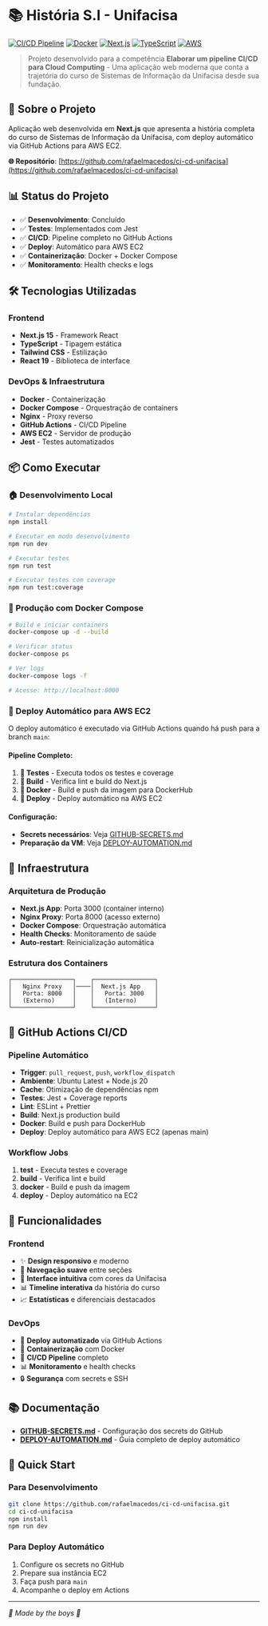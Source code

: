 # 📚 História S.I - Unifacisa

[![CI/CD Pipeline](https://github.com/rafaelmacedos/ci-cd-unifacisa/actions/workflows/ci.yml/badge.svg)](https://github.com/rafaelmacedos/ci-cd-unifacisa/actions/workflows/ci.yml)
[![Docker](https://img.shields.io/badge/Docker-Containerized-blue)](https://www.docker.com/)
[![Next.js](https://img.shields.io/badge/Next.js-15-black)](https://nextjs.org/)
[![TypeScript](https://img.shields.io/badge/TypeScript-5-blue)](https://www.typescriptlang.org/)
[![AWS](https://img.shields.io/badge/AWS-EC2-orange)](https://aws.amazon.com/)

> Projeto desenvolvido para a competência **Elaborar um pipeline CI/CD para Cloud Computing** - Uma aplicação web moderna que conta a trajetória do curso de Sistemas de Informação da Unifacisa desde sua fundação.

## 🚀 Sobre o Projeto

Aplicação web desenvolvida em **Next.js** que apresenta a história completa do curso de Sistemas de Informação da Unifacisa, com deploy automático via GitHub Actions para AWS EC2.

**🌐 Repositório**: [https://github.com/rafaelmacedos/ci-cd-unifacisa](https://github.com/rafaelmacedos/ci-cd-unifacisa)

## 📊 Status do Projeto

- ✅ **Desenvolvimento**: Concluído
- ✅ **Testes**: Implementados com Jest
- ✅ **CI/CD**: Pipeline completo no GitHub Actions
- ✅ **Deploy**: Automático para AWS EC2
- ✅ **Containerização**: Docker + Docker Compose
- ✅ **Monitoramento**: Health checks e logs

## 🛠️ Tecnologias Utilizadas

### Frontend
- **Next.js 15** - Framework React
- **TypeScript** - Tipagem estática
- **Tailwind CSS** - Estilização
- **React 19** - Biblioteca de interface

### DevOps & Infraestrutura
- **Docker** - Containerização
- **Docker Compose** - Orquestração de containers
- **Nginx** - Proxy reverso
- **GitHub Actions** - CI/CD Pipeline
- **AWS EC2** - Servidor de produção
- **Jest** - Testes automatizados

## 📦 Como Executar

### 🏠 Desenvolvimento Local
```bash
# Instalar dependências
npm install

# Executar em modo desenvolvimento
npm run dev

# Executar testes
npm run test

# Executar testes com coverage
npm run test:coverage
```

### 🐳 Produção com Docker Compose
```bash
# Build e iniciar containers
docker-compose up -d --build

# Verificar status
docker-compose ps

# Ver logs
docker-compose logs -f

# Acesse: http://localhost:8000
```

### 🚀 Deploy Automático para AWS EC2
O deploy automático é executado via GitHub Actions quando há push para a branch `main`:

#### Pipeline Completo:
1. **🧪 Testes** - Executa todos os testes e coverage
2. **🔨 Build** - Verifica lint e build do Next.js
3. **🐳 Docker** - Build e push da imagem para DockerHub
4. **🚀 Deploy** - Deploy automático na AWS EC2

#### Configuração:
- **Secrets necessários**: Veja [GITHUB-SECRETS.md](GITHUB-SECRETS.md)
- **Preparação da VM**: Veja [DEPLOY-AUTOMATION.md](DEPLOY-AUTOMATION.md)

## 🐳 Infraestrutura

### Arquitetura de Produção
- **Next.js App**: Porta 3000 (container interno)
- **Nginx Proxy**: Porta 8000 (acesso externo)
- **Docker Compose**: Orquestração automática
- **Health Checks**: Monitoramento de saúde
- **Auto-restart**: Reinicialização automática

### Estrutura dos Containers
```
┌─────────────────┐    ┌─────────────────┐
│   Nginx Proxy   │────│  Next.js App    │
│   Porta: 8000   │    │   Porta: 3000   │
│   (Externo)     │    │   (Interno)     │
└─────────────────┘    └─────────────────┘
```

## 🔄 GitHub Actions CI/CD

### Pipeline Automático
- **Trigger**: `pull_request`, `push`, `workflow_dispatch`
- **Ambiente**: Ubuntu Latest + Node.js 20
- **Cache**: Otimização de dependências npm
- **Testes**: Jest + Coverage reports
- **Lint**: ESLint + Prettier
- **Build**: Next.js production build
- **Docker**: Build e push para DockerHub
- **Deploy**: Deploy automático para AWS EC2 (apenas main)

### Workflow Jobs
1. **test** - Executa testes e coverage
2. **build** - Verifica lint e build
3. **docker** - Build e push da imagem
4. **deploy** - Deploy automático na EC2

## 🎯 Funcionalidades

### Frontend
- ✨ **Design responsivo** e moderno
- 📱 **Navegação suave** entre seções
- 🎨 **Interface intuitiva** com cores da Unifacisa
- 📊 **Timeline interativa** da história do curso
- 📈 **Estatísticas** e diferenciais destacados

### DevOps
- 🚀 **Deploy automatizado** via GitHub Actions
- 🐳 **Containerização** com Docker
- 🔄 **CI/CD Pipeline** completo
- 📊 **Monitoramento** e health checks
- 🔒 **Segurança** com secrets e SSH

## 📚 Documentação

- **[GITHUB-SECRETS.md](GITHUB-SECRETS.md)** - Configuração dos secrets do GitHub
- **[DEPLOY-AUTOMATION.md](DEPLOY-AUTOMATION.md)** - Guia completo de deploy automático

## 🚀 Quick Start

### Para Desenvolvimento
```bash
git clone https://github.com/rafaelmacedos/ci-cd-unifacisa.git
cd ci-cd-unifacisa
npm install
npm run dev
```

### Para Deploy Automático
1. Configure os secrets no GitHub
2. Prepare sua instância EC2
3. Faça push para `main`
4. Acompanhe o deploy em Actions

---

*🙈 Made by the boys 🐒*
